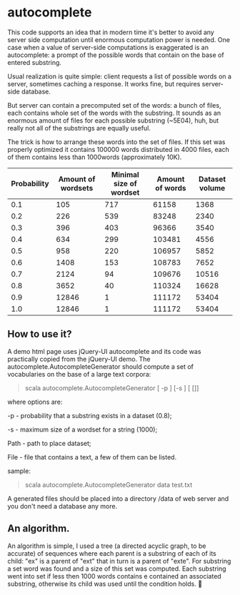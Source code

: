 autocomplete
============

This code supports an idea that in modern time it's better to avoid any server side computation until enormous computation power is needed. One case when a value of server-side computations is exaggerated is an autocomplete: a prompt of the possible words that contain on the base of  entered substring.

Usual realization is quite simple: client requests a list of possible words on a server, sometimes caching a response. It works fine, but requires server-side database. 

But server can contain a precomputed set of the words: a bunch of files, each  contains whole set of the words with the substring. It sounds as an enormous amount of files for each possible substring (~5E04), huh, but really not  all of the substrings are equally useful. 

The trick is how to arrange these words into the set of files. If this set was properly optimized it contains 100000 words distributed in 4000 files, each of them contains less than 1000words (approximately 10K).


| Probability | Amount of wordsets | Minimal size of wordset | Amount of words | Dataset volume |
|-------------|--------------------|-------------------------|-----------------|----------------|
| 0.1         | 105   | 717 | 61158  | 1368  |
| 0.2         | 226   | 539 | 83248  | 2340  |
| 0.3         | 396   | 403 | 96366  | 3540  |
| 0.4         | 634   | 299 | 103481 | 4556  |
| 0.5         | 958   | 220 | 106957 | 5852  |
| 0.6         | 1408  | 153 | 108783 | 7652  |
| 0.7         | 2124  | 94  | 109676 | 10516 |
| 0.8         | 3652  | 40  | 110324 | 16628 |
| 0.9         | 12846 | 1   | 111172 | 53404 |
| 1.0         | 12846 | 1   | 111172 | 53404 |

 
How to use it?
-----------------
A demo html page uses jQuery-UI autocomplete and its code was practically copied from the jQuery-UI demo. The autocomplete.AutocompleteGenerator should compute a set of vocabularies on the base of a large text corpora:

   > scala autocomplete.AutocompleteGenerator [ -p <Double>] [-s <Int>] <Path> [<File> []]

where options are:

   -p <Double> - probability that a substring exists in a dataset (0.8);

   -s <Int> - maximum size of a wordset for a string (1000);

   Path - path to place dataset;

   File - file that contains a text, a few of them can be listed.

sample:

   > scala autocomplete.AutocompleteGenerator data test.txt

A generated files should be placed into a directory /data of web server and you don't need a database any more.





An algorithm.
-----------------
An algorithm is simple, I used a tree (a directed acyclic graph, to be accurate) of sequences where each parent is a substring of each of its child: "ex" is a parent of "ext" that in turn is a  parent of "exte". For substring a set word was found and a size of this set was computed. Each substring went into set if less then 1000 words contains e contained an associated substring, otherwise its child was used until the condition holds.


